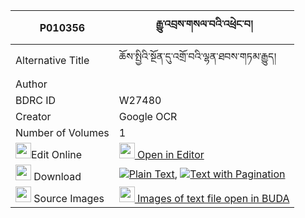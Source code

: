 |P010356|རྒྱུ་འབྲས་གསལ་བའི་འཕྲེང་བ། 
| --- | --- 
|Alternative Title |ཆོས་སྤྱིའི་སྔོན་དུ་འགྲོ་བའི་ལྷན་ཐབས་གཏམ་རྒྱུད།
|Author | 
|BDRC ID | W27480
|Creator | Google OCR
|Number of Volumes| 1
|<img width="25" src="https://img.icons8.com/color/25/000000/edit-property.png">Edit Online| [<img width="25" src="https://avatars.githubusercontent.com/u/45091458?s=200&v=4"> Open in Editor](http://editor.openpecha.org/P010356)
|<img width="25" src="https://img.icons8.com/fluent/48/000000/download-2.png"/>  Download | [![](https://img.icons8.com/color/20/000000/txt.png)Plain Text](https://github.com/Openpecha/P010356/releases/download/v1/gyundre_salwa_i_trengwa_plain_P010356.zip), [![](https://img.icons8.com/color/20/000000/txt.png)Text with Pagination](https://github.com/Openpecha/P010356/releases/download/v1/gyundre_salwa_i_trengwa_pages_P010356.zip)
|<img width="25" src="https://img.icons8.com/plasticine/100/000000/pictures-folder.png"/>  Source Images | [<img width="25" src="https://library.bdrc.io/icons/BUDA-small.svg"> Images of text file open in BUDA](https://library.bdrc.io/show/bdr:W27480)